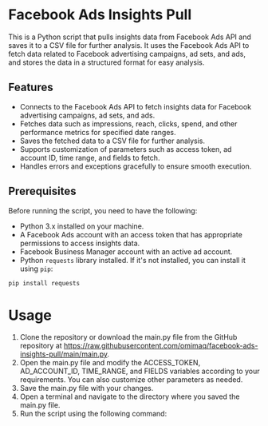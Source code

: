 # Facebook Ads Insights Pull

This is a Python script that pulls insights data from Facebook Ads API and saves it to a CSV file for further analysis. It uses the Facebook Ads API to fetch data related to Facebook advertising campaigns, ad sets, and ads, and stores the data in a structured format for easy analysis.

## Features

- Connects to the Facebook Ads API to fetch insights data for Facebook advertising campaigns, ad sets, and ads.
- Fetches data such as impressions, reach, clicks, spend, and other performance metrics for specified date ranges.
- Saves the fetched data to a CSV file for further analysis.
- Supports customization of parameters such as access token, ad account ID, time range, and fields to fetch.
- Handles errors and exceptions gracefully to ensure smooth execution.

## Prerequisites

Before running the script, you need to have the following:

- Python 3.x installed on your machine.
- A Facebook Ads account with an access token that has appropriate permissions to access insights data.
- Facebook Business Manager account with an active ad account.
- Python `requests` library installed. If it's not installed, you can install it using `pip`:

```bash
pip install requests
```

# Usage
1. Clone the repository or download the main.py file from the GitHub repository at https://raw.githubusercontent.com/omimaq/facebook-ads-insights-pull/main/main.py.
2. Open the main.py file and modify the ACCESS_TOKEN, AD_ACCOUNT_ID, TIME_RANGE, and FIELDS variables according to your requirements. You can also customize other parameters as needed.
3. Save the main.py file with your changes.
4. Open a terminal and navigate to the directory where you saved the main.py file.
5. Run the script using the following command:

